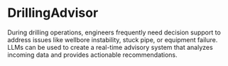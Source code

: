 # DrillingAdvisor
During drilling operations, engineers frequently need decision support to address issues like wellbore instability, stuck pipe, or equipment failure. LLMs can be used to create a real-time advisory system that analyzes incoming data and provides actionable recommendations.
